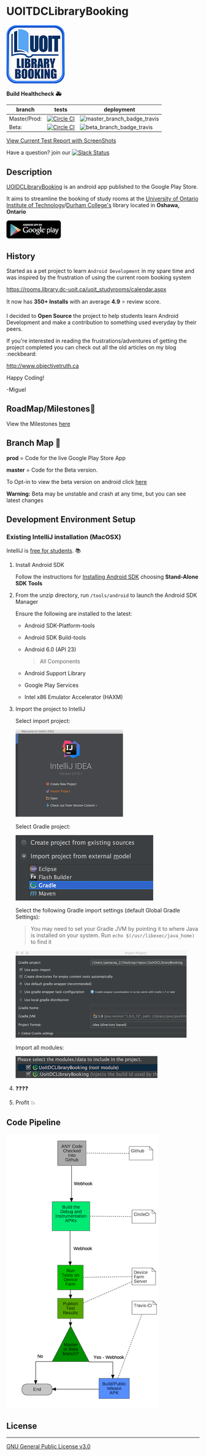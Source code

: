 # UOITDCLibraryBooking

[![repository_logo](readme_pictures/repository_logo.png)](https://play.google.com/store/apps/details?id=com.objectivetruth.uoitlibrarybooking)

**Build Healthcheck :ambulance:**

| branch | tests | deployment |
| --- | --- | --- |
| Master/Prod: | [![Circle CI](https://circleci.com/gh/ObjectiveTruth/UoitDCLibraryBooking/tree/master.svg?style=shield)](https://circleci.com/gh/ObjectiveTruth/UoitDCLibraryBooking/tree/master) | ![master_branch_badge_travis](https://travis-ci.org/ObjectiveTruth/UoitDCLibraryBooking.svg?branch=master) |
| Beta: | [![Circle CI](https://circleci.com/gh/ObjectiveTruth/UoitDCLibraryBooking/tree/beta.svg?style=shield)](https://circleci.com/gh/ObjectiveTruth/UoitDCLibraryBooking/tree/beta) | ![beta_branch_badge_travis](https://travis-ci.org/ObjectiveTruth/UoitDCLibraryBooking.svg?branch=beta) |

[View Current Test Report with ScreenShots](http://testreports.uoitdclibrarybooking.objectivetruth.ca/)


Have a question? join our
[![Slack Status](http://uoitdclibrarybookingslackin.objectivetruth.ca/badge.svg)](http://uoitdclibrarybookingslackin.objectivetruth.ca)

## Description

[UOIDCLibraryBooking](https://play.google.com/store/apps/details?id=com.objectivetruth.uoitlibrarybooking) is an android app published to the Google Play Store.

It aims to streamline the booking of study rooms at the [University of Ontario Institute of Technology](https://www.uoit.ca)/[Durham College's](https://www.durhamcollege.ca) library located in **Oshawa, Ontario**

[![google_play_download_logo](readme_pictures/Google-Play-button.png)](https://play.google.com/store/apps/details?id=com.objectivetruth.uoitlibrarybooking)


## History

Started as a pet project to learn `Android Development` in my spare time and was inspired by the frustration of using the current room booking system

https://rooms.library.dc-uoit.ca/uoit_studyrooms/calendar.aspx

It now has **350+ Installs** with an average **4.9** :star: review score.

I decided to **Open Source** the project to help students learn Android Development and make a contribution to something used everyday by their peers.

If you're interested in reading the frustrations/adventures of getting the project completed you can check out all the old articles on my blog :neckbeard:

http://www.objectivetruth.ca

Happy Coding!

-Miguel

## RoadMap/Milestones:page_with_curl:

View the Milestones [here](https://github.com/ObjectiveTruth/UoitDCLibraryBooking/milestones)

## Branch Map :rotating_light:

**prod** = Code for the live Google Play Store App

**master** = Code for the Beta version.

To Opt-in to view the beta version on android click [here](https://play.google.com/apps/testing/com.objectivetruth.uoitlibrarybooking)

  **Warning:** Beta may be unstable and crash at any time, but you can see latest changes

## Development Environment Setup

### Existing IntelliJ installation (MacOSX)

IntelliJ is [free for students](https://www.jetbrains.com/student/). :books:

1. Install Android SDK

    Follow the instructions for [Installing Android SDK](http://developer.android.com/sdk/installing/index.html) choosing **Stand-Alone SDK Tools**

2. From the unzip directory, run `/tools/android` to launch the Android SDK Manager

    Ensure the following are installed to the latest:

    * Android SDK-Platform-tools

    * Android SDK Build-tools

    * Android 6.0 (API 23) 

        >All Components

    * Android Support Library

    * Google Play Services

    * Intel x86 Emulator Accelerator (HAXM)

3. Import the project to IntelliJ

    Select import project:

    ![import_project_pic](readme_pictures/import_project.png)

    Select Gradle project:

    ![gradle_model_import](readme_pictures/gradle_import.png)

    Select the following Gradle import settings (default Global Gradle Settings):
        
    >You may need to set your Gradle JVM by pointing it to where Java is installed on your system. Run `echo $(/usr/libexec/java_home)` to find it

    ![gradle_import_settings](readme_pictures/gradle_import_settings.png)

    Import all modules:

    ![select_all_modules](readme_pictures/select_all_modules.png)

4. :question::question::question::question:

5. Profit :boom:

## Code Pipeline

![commit_pipeline](readme_pictures/UoitDCLibraryBookingCommitPipelines.png)


## License

--------

[GNU General Public License v3.0](http://choosealicense.com/licenses/gpl-3.0/#)


